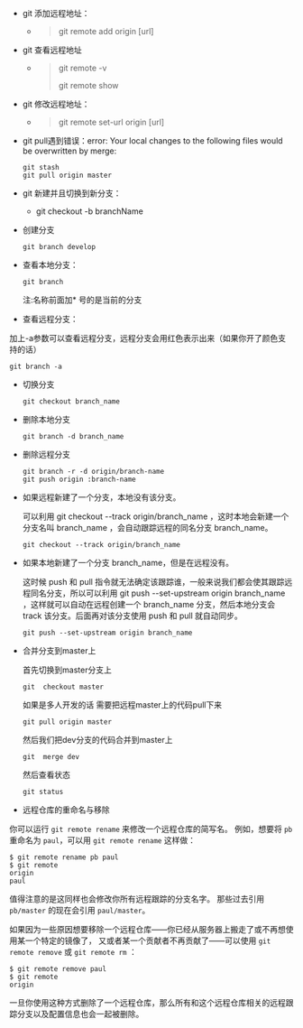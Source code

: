 + git 添加远程地址：

  + > git remote add origin [url]
  
+ git 查看远程地址

  + > git remote -v
    >
    > git remote show <name>

+ git 修改远程地址：

  + > git remote set-url origin [url]

+ git pull遇到错误：error: Your local changes to the following files would be overwritten by merge:

  ```shell
  git stash
  git pull origin master
  ```

  

+ git 新建并且切换到新分支：

  + git checkout -b branchName

+ 创建分支

  ```
  git branch develop
  ```

   

+ 查看本地分支：

  ```
  git branch
  ```

  

  注:名称前面加* 号的是当前的分支

 + 查看远程分支：

  加上-a参数可以查看远程分支，远程分支会用红色表示出来（如果你开了颜色支持的话）

  ```
  git branch -a
  ```

+ 切换分支

  ```
  git checkout branch_name
  ```

+ 删除本地分支

  ```
  git branch -d branch_name
  ```

+ 删除远程分支

  ```
  git branch -r -d origin/branch-name  
  git push origin :branch-name 
  ```

+ 如果远程新建了一个分支，本地没有该分支。

  可以利用 git checkout --track origin/branch_name ，这时本地会新建一个分支名叫 branch_name ，会自动跟踪远程的同名分支 branch_name。

  ```
  git checkout --track origin/branch_name
  ```

+ 如果本地新建了一个分支 branch_name，但是在远程没有。

  这时候 push 和 pull 指令就无法确定该跟踪谁，一般来说我们都会使其跟踪远程同名分支，所以可以利用 git push --set-upstream origin branch_name ，这样就可以自动在远程创建一个 branch_name 分支，然后本地分支会 track 该分支。后面再对该分支使用 push 和 pull 就自动同步。

  ```
  git push --set-upstream origin branch_name
  ```

+ 合并分支到master上

   首先切换到master分支上

  ```
  git  checkout master
  ```

  如果是多人开发的话 需要把远程master上的代码pull下来

  ```
  git pull origin master
  ```

  然后我们把dev分支的代码合并到master上

  ```
  git  merge dev
  ```

  然后查看状态

  ```
  git status
  ```

+ 远程仓库的重命名与移除

你可以运行 `git remote rename` 来修改一个远程仓库的简写名。 例如，想要将 `pb` 重命名为 `paul`，可以用 `git remote rename` 这样做：

```console
$ git remote rename pb paul
$ git remote
origin
paul
```

值得注意的是这同样也会修改你所有远程跟踪的分支名字。 那些过去引用 `pb/master` 的现在会引用 `paul/master`。

如果因为一些原因想要移除一个远程仓库——你已经从服务器上搬走了或不再想使用某一个特定的镜像了， 又或者某一个贡献者不再贡献了——可以使用 `git remote remove` 或 `git remote rm` ：

```console
$ git remote remove paul
$ git remote
origin
```

一旦你使用这种方式删除了一个远程仓库，那么所有和这个远程仓库相关的远程跟踪分支以及配置信息也会一起被删除。